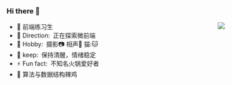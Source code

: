 
### Hi there 👋

<!--
**ZhengLai98/ZhengLai98** is a ✨ _special_ ✨ repository because its `README.md` (this file) appears on your GitHub profile.
Here are some ideas to get you started:
--> 
<img align="right" src="https://github-readme-stats.vercel.app/api?username=ZhengLai98&show_icons=true&theme=tokyonight">

- 🌱 前端练习生
- 🔭 Direction:&ensp;正在探索微前端
- 💫 Hobby:&ensp;摄影📷 相声🔔 猫:🐱
- 💬 keep:&ensp;保持清醒，情绪稳定
- ⚡ Fun fact:&ensp;不知名火锅爱好者
- 🐛 算法与数据结构辣鸡
